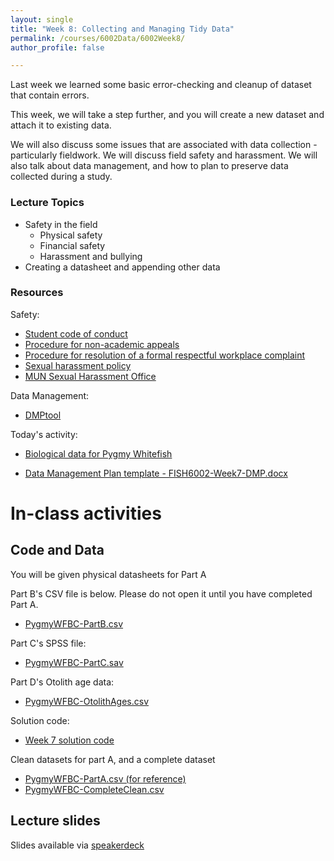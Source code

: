 ```yaml
---
layout: single
title: "Week 8: Collecting and Managing Tidy Data"
permalink: /courses/6002Data/6002Week8/
author_profile: false

---
```


Last week we learned some basic error-checking and cleanup of dataset that contain errors.

This week, we will take a step further, and you will create a new dataset and attach it to existing data.

We will also discuss some issues that are associated with data collection - particularly fieldwork. We will discuss field safety and harassment. We will also talk about data management, and how to plan to preserve data collected during a study.

### Lecture Topics

* Safety in the field
	- Physical safety
	- Financial safety
	- Harassment and bullying
* Creating a datasheet and appending other data

### Resources

Safety: 
* [Student code of conduct](https://www.mun.ca/student/sscm/conduct/code_of_conduct.php)
* [Procedure for non-academic appeals](https://www.mun.ca/main/non_academic_appeals.php)
* [Procedure for resolution of a formal respectful workplace complaint](http://www.mun.ca/policy/site/procedure.php?id=519) 
* [Sexual harassment policy](http://www.mun.ca/policy/site/procedure.php?id=348)
* [MUN Sexual Harassment Office](https://www.mun.ca/sexualharassment/)

Data Management:
* [DMPtool](https://dmptool.org)

Today's activity:
* [Biological data for Pygmy Whitefish](http://derekogle.com/fishR/data/data-html/PygmyWFBC.html)

* [Data Management Plan template - FISH6002-Week7-DMP.docx](/assets/images/FISH6002-Week7-DMP.docx)

# In-class activities

## Code and Data

You will be given physical datasheets for Part A 

Part B's CSV file is below. Please do not open it until you have completed Part A.
* [PygmyWFBC-PartB.csv](/assets/images/PygmyWFBC-PartB.csv)

Part C's SPSS file:
* [PygmyWFBC-PartC.sav](/assets/images/PygmyWFBC-PartC.sav)

Part D's Otolith age data:
* [PygmyWFBC-OtolithAges.csv](/assets/images/PygmyWFBC-OtolithAges.csv)

Solution code:
* [Week 7 solution code](/assets/images/Fish6002-Week7.R)

Clean datasets for part A, and a complete dataset
* [PygmyWFBC-PartA.csv (for reference)](/assets/images/PygmyWFBC-PartA.csv)
* [PygmyWFBC-CompleteClean.csv](/assets/images/PygmyWFBC-CompleteClean.csv)

## Lecture slides

<script async class="speakerdeck-embed" data-id="0dae3dd769c64656b3a058763d72125b" data-ratio="1.77777777777778" src="//speakerdeck.com/assets/embed.js"></script>

Slides available via [speakerdeck](https://speakerdeck.com/pandalusplatyceros/fish-6002-week-7-collecting-and-managing-tidy-data)